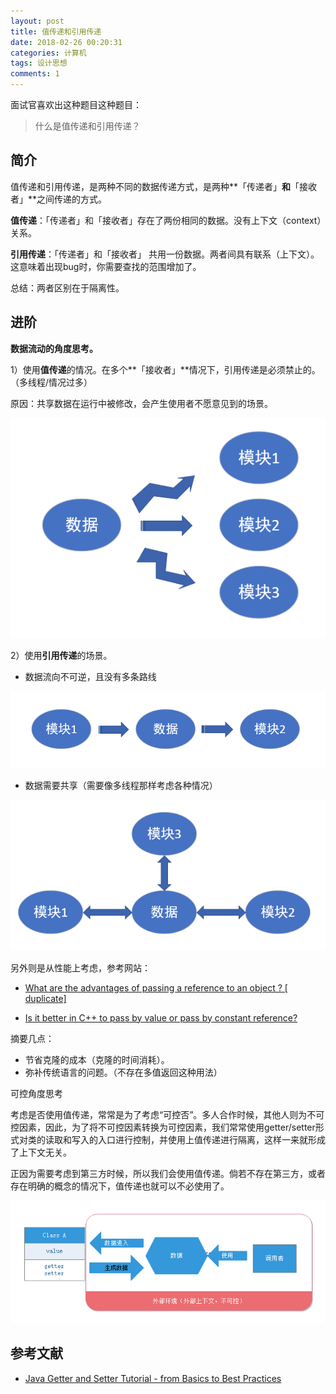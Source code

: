 ```yaml
---
layout: post
title: 值传递和引用传递
date: 2018-02-26 00:20:31
categories: 计算机
tags: 设计思想 
comments: 1﻿
---
```


面试官喜欢出这种题目这种题目：

> 什么是值传递和引用传递？

## 简介

值传递和引用传递，是两种不同的数据传递方式，是两种**「传递者」**和**「接收者」**之间传递的方式。

**值传递**：「传递者」和「接收者」存在了两份相同的数据。没有上下文（context）关系。

**引用传递**：「传递者」和「接收者」 共用一份数据。两者间具有联系（上下文）。这意味着出现bug时，你需要查找的范围增加了。

总结：两者区别在于隔离性。

## 进阶

**数据流动的角度思考。**

1）使用**值传递**的情况。在多个**「接收者」**情况下，引用传递是必须禁止的。（多线程/情况过多）

原因：共享数据在运行中被修改，会产生使用者不愿意见到的场景。

 ![1539244826781](https://raw.githubusercontent.com/caliburn1994/caliburn1994.github.io/master/images/1539244620080.png)

2）使用**引用传递**的场景。

- 数据流向不可逆，且没有多条路线

![1539246351915](https://raw.githubusercontent.com/caliburn1994/caliburn1994.github.io/master/images/1539246351915.png)

- 数据需要共享（需要像多线程那样考虑各种情况）

![1539246526198](https://raw.githubusercontent.com/caliburn1994/caliburn1994.github.io/master/images/1539246526198.png)



另外则是从性能上考虑，参考网站：

- [What are the advantages of passing a reference to an object ? \[ duplicate\] ](https://stackoverflow.com/questions/32298142/what-are-the-advantages-of-passing-a-reference-to-an-object)

- [Is it better in C++ to pass by value or pass by constant reference?](https://stackoverflow.com/questions/270408/is-it-better-in-c-to-pass-by-value-or-pass-by-constant-reference)

摘要几点：

- 节省克隆的成本（克隆的时间消耗）。
- 弥补传统语言的问题。（不存在多值返回这种用法）



可控角度思考

考虑是否使用值传递，常常是为了考虑“可控否”。多人合作时候，其他人则为不可控因素，因此，为了将不可控因素转换为可控因素，我们常常使用getter/setter形式对类的读取和写入的入口进行控制，并使用上值传递进行隔离，这样一来就形成了上下文无关。

正因为需要考虑到第三方时候，所以我们会使用值传递。倘若不存在第三方，或者存在明确的概念的情况下，值传递也就可以不必使用了。

![1539259630042](https://raw.githubusercontent.com/caliburn1994/caliburn1994.github.io/master/images/1539249848851.png)



## 参考文献

- [Java Getter and Setter Tutorial - from Basics to Best Practices](http://www.codejava.net/coding/java-getter-and-setter-tutorial-from-basics-to-best-practices)